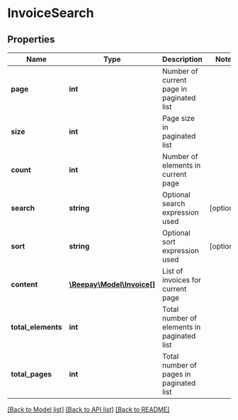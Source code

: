 # InvoiceSearch

## Properties
Name | Type | Description | Notes
------------ | ------------- | ------------- | -------------
**page** | **int** | Number of current page in paginated list |
**size** | **int** | Page size in paginated list |
**count** | **int** | Number of elements in current page |
**search** | **string** | Optional search expression used | [optional]
**sort** | **string** | Optional sort expression used | [optional]
**content** | [**\Reepay\Model\Invoice[]**](Invoice.md) | List of invoices for current page |
**total_elements** | **int** | Total number of elements in paginated list |
**total_pages** | **int** | Total number of pages in paginated list |

[[Back to Model list]](../../README.md#documentation-for-models) [[Back to API list]](../../README.md#documentation-for-api-endpoints) [[Back to README]](../../README.md)


